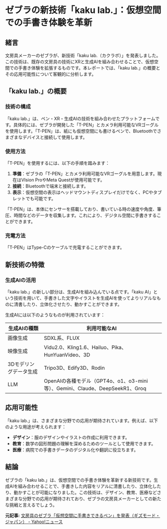 # ゼブラの新技術「kaku lab.」：仮想空間での手書き体験を革新

## 緒言

文房具メーカーのゼブラが、新技術「kaku lab.（カクラボ）」を発表しました。この技術は、既存の文房具の技術にXRと生成AIを組み合わせることで、仮想空間での手書き体験を拡張するものです。本レポートでは、「kaku lab.」の概要とその応用可能性について客観的に分析します。

## 「kaku lab.」の概要

### 技術の構成

「kaku lab.」は、ペン・XR・生成AIの技術を組み合わせたプラットフォームです。具体的には、ゼブラが開発した「T-PEN」とカメラ利用可能なVRゴーグルを使用します。「T-PEN」は、紙にも仮想空間にも書けるペンで、Bluetoothでさまざまなデバイスと接続して使用します。

### 使用方法

「T-PEN」を使用するには、以下の手順を踏みます：

1. **準備**：ゼブラの「T-PEN」とカメラ利用可能なVRゴーグルを用意します。現在はVIsion ProやMeta Questが使用可能です。
2. **接続**：Bluetoothで端末と接続します。
3. **表示**：仮想空間の表示はヘッドマウントディスプレイだけでなく、PCやタブレットでも可能です。

「T-PEN」は、本体にセンサーを搭載しており、書いている時の速度や角度、筆圧、時間などのデータを収集します。これにより、デジタル空間に手書きすることができます。

### 充電方法

「T-PEN」はType-Cのケーブルで充電することができます。

## 新技術の特徴

### 生成AIの活用

「kaku lab.」の新しい部分は、生成AIを組み込んでいる点です。「kaku AI」という技術を用いて、手書きした文字やイラストを生成AIを使ってよりリアルなものに清書したり、立体化させたり、動かすことができます。

生成AIには以下のようなものが利用されています：

| 生成AIの種類 | 利用可能なAI |
|--------------|--------------|
| 画像生成 | SDXL系、FLUX |
| 映像生成 | Vidu2.0、Kling1.6、Hailuo、Pika、HunYuanVideo、3D |
| 3Dモデリングデータ生成 | Tripo3D、Edify3D、Rodin |
| LLM | OpenAIの各種モデル（GPT4o、o1、o3-mini等）、Gemini、Claude、DeepSeekR1、Groq |

## 応用可能性

「kaku lab.」は、さまざまな分野での応用が期待されています。例えば、以下のような用途が考えられます：

- **デザイン**：服のデザインやイラストの作成に利用できます。
- **教育**：数学の図形問題の理解を深めるためのツールとして使用できます。
- **医療**：病院での手書きデータのデジタル化や翻訳に役立ちます。

## 結論

ゼブラの「kaku lab.」は、仮想空間での手書き体験を革新する新技術です。生成AIを組み合わせることで、手書きした内容をリアルに清書したり、立体化したり、動かすことが可能になりました。この技術は、デザイン、教育、医療などさまざまな分野での応用が期待されており、ゼブラの文房具メーカーとしての新たな挑戦と言えるでしょう。

**元記事:** [文房具のゼブラ「仮想空間に手書きできるペン」を発表（ギズモード・ジャパン） - Yahoo!ニュース](https://news.yahoo.co.jp/articles/887c15ab0fb998a5ed315ddf7e3f5bc28c98e72e)